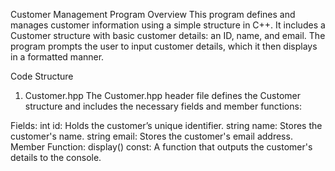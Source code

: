 Customer Management Program
Overview
This program defines and manages customer information using a simple structure in C++. It includes a Customer structure with basic customer details: an ID, name, and email. The program prompts the user to input customer details, which it then displays in a formatted manner.

Code Structure
1. Customer.hpp
The Customer.hpp header file defines the Customer structure and includes the necessary fields and member functions:

Fields:
int id: Holds the customer’s unique identifier.
string name: Stores the customer's name.
string email: Stores the customer's email address.
Member Function:
display() const: A function that outputs the customer's details to the console.

